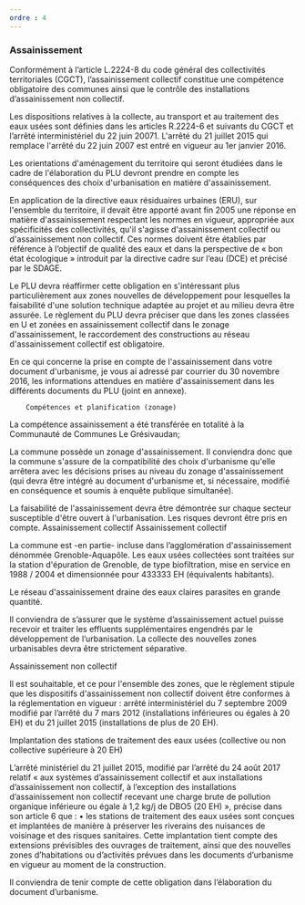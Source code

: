 ```yaml
---
ordre : 4
---
```

### Assainissement

Conformément à l’article L.2224-8 du code général des collectivités territoriales (CGCT), l’assainissement collectif constitue une compétence obligatoire des communes ainsi que le contrôle des installations d’assainissement non collectif.

Les dispositions relatives à la collecte, au transport et au traitement des eaux usées sont définies dans les articles R.2224-6 et suivants du CGCT et l’arrêté interministériel du 22 juin 20071. L'arrêté du 21 juillet 2015 qui remplace l'arrêté du 22 juin 2007 est entré en vigueur au 1er janvier 2016.

Les orientations d'aménagement du territoire qui seront étudiées dans le cadre de l'élaboration du PLU devront prendre en compte les conséquences des choix d'urbanisation en matière d'assainissement. 

En application de la directive eaux résiduaires urbaines (ERU), sur l'ensemble du territoire, il devait être apporté avant fin 2005 une réponse en matière d'assainissement respectant les normes en vigueur, appropriée aux spécificités des collectivités, qu'il s'agisse d'assainissement collectif ou d'assainissement non collectif. Ces normes doivent être établies par référence à l‘objectif de qualité des eaux et dans la perspective de « bon état écologique » introduit par la directive cadre sur l’eau (DCE) et précisé par le SDAGE.

Le PLU devra réaffirmer cette obligation en s'intéressant plus particulièrement aux zones nouvelles de développement pour lesquelles la faisabilité d'une solution technique adaptée au projet et au milieu devra être assurée. 
Le règlement du PLU devra préciser que dans les zones classées en U et zonées en assainissement collectif dans le zonage d'assainissement, le raccordement des constructions au réseau d'assainissement collectif est obligatoire.

En ce qui concerne la prise en compte de l'assainissement dans votre document d'urbanisme, je vous ai adressé par courrier du 30 novembre 2016, les informations attendues en matière d'assainissement dans les différents documents du PLU (joint en annexe).

		Compétences et planification (zonage)

La compétence assainissement a été transférée en totalité à la Communauté de Communes Le Grésivaudan; 

La commune possède un zonage d'assainissement.
Il conviendra donc que la commune s'assure de la compatibilité des choix d'urbanisme qu'elle arrêtera avec les décisions prises au niveau du zonage d'assainissement (qui devra être intégré au document d'urbanisme et, si nécessaire, modifié en conséquence et soumis à enquête publique simultanée).

La faisabilité de l'assainissement devra être démontrée sur chaque secteur susceptible d'être ouvert à l'urbanisation. Les risques devront être pris en compte.
Assainissement collectif
Assainissement  collectif

La commune est -en partie- incluse dans l’agglomération d'assainissement dénommée  Grenoble-Aquapôle. 
Les eaux usées collectées sont traitées sur la station d'épuration de Grenoble, de type biofiltration, mise en service en 1988 / 2004 et dimensionnée pour 433333 EH (équivalents habitants).

Le réseau d'assainissement draine des eaux claires parasites en grande quantité.

Il conviendra de s’assurer que le système d’assainissement actuel puisse recevoir et traiter les effluents supplémentaires engendrés par le développement de l’urbanisation.
La collecte des nouvelles zones urbanisables devra être strictement séparative.

Assainissement non collectif

Il est souhaitable, et ce pour l'ensemble des zones, que le règlement stipule que les dispositifs d'assainissement non collectif doivent être conformes à la réglementation en vigueur : arrêté interministériel du 7 septembre 2009 modifié par l’arrêté du 7 mars 2012 (installations inférieures ou égales à 20 EH) et du 21 juillet 2015 (installations de plus de 20 EH).

Implantation des stations de traitement des eaux usées (collective ou non collective supérieure à 20 EH)

L’arrêté ministériel du 21 juillet 2015, modifié par l’arrêté du 24 août 2017 relatif « aux systèmes d’assainissement collectif et aux installations d’assainissement non collectif, à l’exception des installations d’assainissement non collectif recevant une charge brute de pollution organique inférieure ou égale à 1,2 kg/j de DBO5 (20 EH) », précise dans son article 6 que :
    • les stations de traitement des eaux usées sont conçues et implantées de manière à préserver les riverains des nuisances de voisinage et des risques sanitaires. Cette implantation tient compte des extensions prévisibles des ouvrages de traitement, ainsi que des nouvelles zones d’habitations ou d’activités prévues dans les documents d’urbanisme en vigueur au moment de la construction. 
      
Il conviendra de tenir compte de cette obligation dans l’élaboration du document d’urbanisme.
